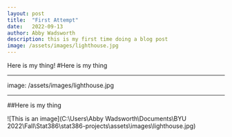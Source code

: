 ```yaml
---
layout: post
title:  "First Attempt"
date:   2022-09-13
author: Abby Wadsworth
description: this is my first time doing a blog post
image: /assets/images/lighthouse.jpg
---
```


Here is my thing!
#Here is my thing

---
image: /assets/images/lighthouse.jpg

---
##Here is my thing

![This is an image](C:\Users\Abby Wadsworth\Documents\BYU 2022\Fall\Stat386\stat386-projects\assets\images\lighthouse.jpg)
